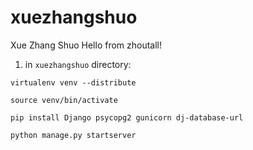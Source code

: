 xuezhangshuo
============
Xue Zhang Shuo
Hello from zhoutall!


1. in `xuezhangshuo` directory:

```
virtualenv venv --distribute
```

```
source venv/bin/activate
```

```
pip install Django psycopg2 gunicorn dj-database-url
```

```
python manage.py startserver
```
